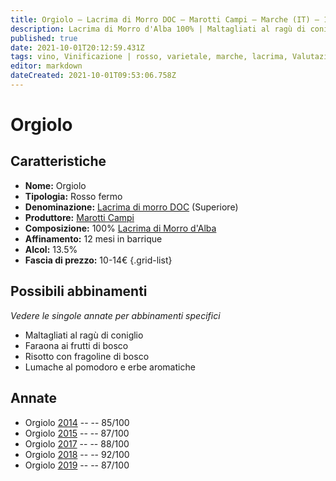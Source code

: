 ```yaml
---
title: Orgiolo – Lacrima di Morro DOC – Marotti Campi – Marche (IT) – 10-14€ – 3★-5★
description: Lacrima di Morro d'Alba 100% | Maltagliati al ragù di coniglio – Faraona ai frutti di bosco – Risotto con fragoline di bosco – Lumache al pomodoro e erbe aromatiche
published: true
date: 2021-10-01T20:12:59.431Z
tags: vino, Vinificazione | rosso, varietale, marche, lacrima, Valutazioni | 5 stelle, Prezzi | 10-14€, maltagliati al ragù di coniglio, faraona ai frutti di bosco, risotto con fragoline di bosco, lumache al pomodoro e erbe aromatiche
editor: markdown
dateCreated: 2021-10-01T09:53:06.758Z
---
```


# Orgiolo

## Caratteristiche
- **Nome:** Orgiolo
- **Tipologia:** Rosso fermo
- **Denominazione:** [Lacrima di morro DOC](/denominazioni/Italia/Marche/DOC/Lacrima-di-morro) (Superiore)
- **Produttore:** [Marotti Campi](/produttori/Italia/Marche/Marotti-Campi) 
- **Composizione:** 100% [Lacrima di Morro d'Alba](/vitigni/Italia/bacca-nera/lacrima-di-morro-d-alba)
- **Affinamento:** 12 mesi in barrique
- **Alcol:** 13.5%
- **Fascia di prezzo:** 10-14€
{.grid-list}



## Possibili abbinamenti
*Vedere le singole annate per abbinamenti specifici*

- Maltagliati al ragù di coniglio
- Faraona ai frutti di bosco
- Risotto con fragoline di bosco
- Lumache al pomodoro e erbe aromatiche

## Annate
- Orgiolo [2014](/vini/Italia/Marche/Marotti-Campi/Orgiolo/2014) -- <span class="star-3"></span> -- 85/100
- Orgiolo [2015](/vini/Italia/Marche/Marotti-Campi/Orgiolo/2015) -- <span class="star-3"></span> -- 87/100
- Orgiolo [2017](/vini/Italia/Marche/Marotti-Campi/Orgiolo/2017) -- <span class="star-3"></span> -- 88/100
- Orgiolo [2018](/vini/Italia/Marche/Marotti-Campi/Orgiolo/2018) -- <span class="star-5"></span> -- 92/100
- Orgiolo [2019](/vini/Italia/Marche/Marotti-Campi/Orgiolo/2019) -- <span class="star-3"></span> -- 87/100


